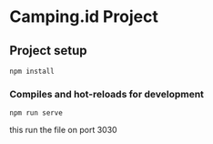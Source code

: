 # Camping.id Project

## Project setup
```
npm install
```

### Compiles and hot-reloads for development
```
npm run serve
```

this run the file on port 3030
